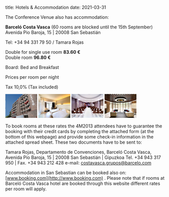 title: Hotels & Accommodation
date: 2021-03-31

The Conference Venue also has accommodation:

**Barceló Costa Vasca** (60 rooms are blocked until the 15th September)  
Avenida Pio Baroja, 15 | 20008 San Sebastián

Tel: +34 94 331 79 50 / Tamara Rojas

Double for single use room **83.60 €**	
Double room **96.80 €**

Board: Bed and Breakfast

Prices per room per night

Tax 10,0% (Tax included)

![Barcelo1](/images/barcelo1.jpg)   ![Barcelo2](/images/barcelo2.jpg)   ![Barcelo3](/images/barcelo3.jpg)   ![Barcelo4](/images/barcelo4.jpg)

To book rooms at these rates the 4M2013 attendees have to guarantee the booking with their credit cards by completing the attached form (at the bottom of this webpage) and provide some check-in information in the attached spread sheet. These two documents have to be sent to:  

Tamara Rojas, 
Departamento de Convenciones, 
Barceló Costa Vasca, 
Avenida Pío Baroja, 15 | 20008 San Sebastián | Gipuzkoa
Tel. +34 943 317 950 | Fax. +34 943 212 428
e-mail: [costavasca.grupos@barcelo.com](mailto:costavasca.grupos@barcelo.com)

Accommodation in San Sebastian can be booked also on: [www.booking.com](http://www.booking.com) . Please note that if rooms at  Barceló Costa Vasca hotel are booked through this website different rates per room will apply.
 


 